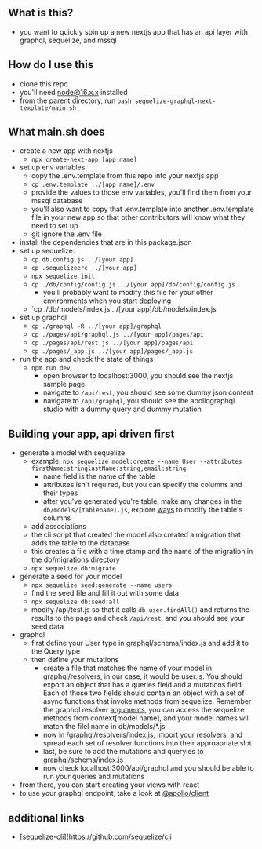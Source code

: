 ## What is this?
- you want to quickly spin up a new nextjs app that has an api layer with graphql, sequelize, and mssql

## How do I use this
- clone this repo
- you'll need node@16.x.x installed
- from the parent directory, run `bash sequelize-graphql-next-template/main.sh`

## What main.sh does
- create a new app with nextjs
	- `npx create-next-app [app name]`
- set up env variables
	- copy the .env.template from this repo into your nextjs app
	- `cp .env.template ../[app name]/.env`
	- provide the values to those env variables, you'll find them from your mssql database
	- you'll also want to copy that .env.template into another .env.template file in your new app so that other contributors will know what they need to set up
	- git ignore the .env file
- install the dependencies that are in this package.json
- set up sequelize:
	- `cp db.config.js ../[your app]`
	- `cp .sequelizeerc ../[your app]`
	- `npx sequelize init`
	- `cp ./db/config/config.js ../[your app]/db/config/config.js`
		- you'll probably want to modify this file for your other environments when you start deploying
	- `cp ./db/models/index.js ../[your app]/db/models/index.js
- set up graphql
	- `cp ./graphql -R ../[your app]/graphql`
	- `cp ./pages/api/graphql.js ../[your app]/pages/api`
	- `cp ./pages/api/rest.js ../[your app]/pages/api`
	- `cp ./pages/_app.js ../[your app]/pages/_app.js`
- run the app and check the state of things
	- `npm run dev`,
		- open browser to localhost:3000, you should see the nextjs sample page
		- navigate to `/api/rest`, you should see some dummy json content
		- navigate to `/api/graphql`, you should see the apollographql studio with a dummy query and dummy mutation

## Building your app, api driven first
- generate a model with sequelize
	- example: `npx sequelize model:create --name User --attributes firstName:stringlastName:string,email:string`
		- name field is the name of the table
		- attributes isn't required, but you can specify the columns and their types
		- after you've generated you're table, make any changes in the `db/models/[tablename].js`, explore [ways](https://sequelize.org/v5/manual/models-definition.html) to modify the table's columns
	- add associations
	- the cli script that created the model also created a migration that adds the table to the database
	- this creates a file with a time stamp and the name of the migration in the db/migrations directory
	- `npx sequelize db:migrate`
- generate a seed for your model
	- `npx sequelize seed:generate --name users`
	- find the seed file and fill it out with some data
	- `npx sequelize db:seed:all`
	- modify /api/test.js so that it calls `db.user.findAll()` and returns the results to the page and check `/api/rest`, and you should see your seed data
- graphql
	- first define your User type in graphql/schema/index.js and add it to the Query type
	- then define your mutations
		- create a file that matches the name of your model in graphql/resolvers, in our case, it would be user.js. You should export an object that has a queries field and a mutations field. Each of those two fields should contain an object with a set of async functions that invoke methods from sequelize. Remember the graphql resolver [arguments](https://www.apollographql.com/docs/apollo-server/data/resolvers/#resolver-arguments), you can access the sequelize methods from context[model name], and your model names will match the filel name in db/models/*.js
		- now in /graphql/resolvers/index.js, import your resolvers, and spread each set of resolver functions into their approapriate slot
		- last, be sure to add the mutations and queryies to graphql/schema/index.js
		- now check localhost:3000/api/graphql and you should be able to run your queries and mutations
- from there, you can start creating your views with react
- to use your graphql endpoint, take a look at [@apollo/client](https://www.apollographql.com/docs/react/)

## additional links
- [sequelize-cli](https://github.com/sequelize/cli